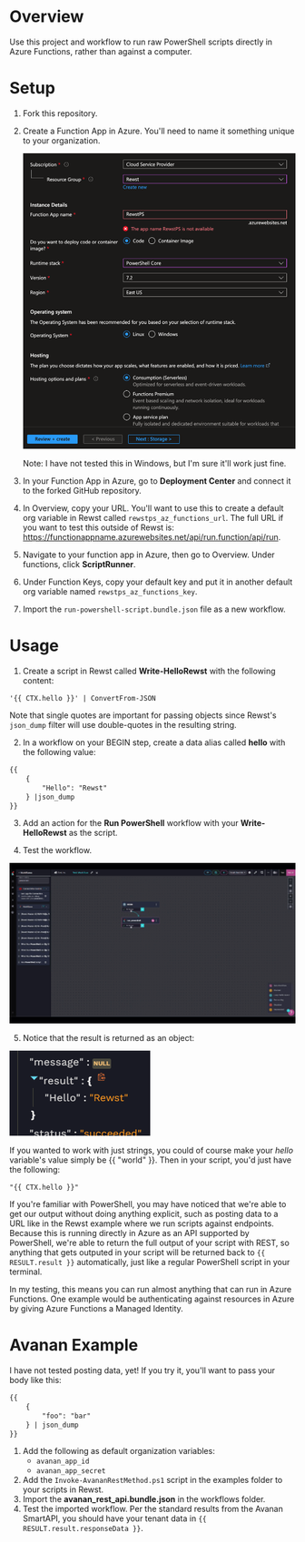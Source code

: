 # Overview

Use this project and workflow to run raw PowerShell scripts directly in Azure Functions, rather than against a computer.

# Setup

1. Fork this repository.
1. Create a Function App in Azure. You'll need to name it something unique to your organization.

    ![Step 1](./docs/function-app.png)

    Note: I have not tested this in Windows, but I'm sure it'll work just fine.

1. In your Function App in Azure, go to **Deployment Center** and connect it to the forked GitHub repository.
1. In Overview, copy your URL. You'll want to use this to create a default org variable in Rewst called `rewstps_az_functions_url`. The full URL if you want to test this outside of Rewst is: https://functionappname.azurewebsites.net/api/run.function/api/run.
1. Navigate to your function app in Azure, then go to Overview. Under functions, click **ScriptRunner**.
1. Under Function Keys, copy your default key and put it in another default org variable named `rewstps_az_functions_key`.
1. Import the `run-powershell-script.bundle.json` file as a new workflow.

# Usage

1. Create a script in Rewst called **Write-HelloRewst** with the following content:

```
'{{ CTX.hello }}' | ConvertFrom-JSON
```

Note that single quotes are important for passing objects since Rewst's `json_dump` filter will use double-quotes in the resulting string.

2. In a workflow on your BEGIN step, create a data alias called **hello** with the following value:

```
{{
    {
        "Hello": "Rewst"
    } |json_dump
}}
```

3. Add an action for the **Run PowerShell** workflow with your **Write-HelloRewst** as the script.

4. Test the workflow.

!["Example"](./docs/example.gif)

5. Notice that the result is returned as an object:

!["Result"](./docs/result.png)

If you wanted to work with just strings, you could of course make your *hello* variable's value simply be {{ "world" }}. Then in your script, you'd just have the following:

```
"{{ CTX.hello }}"
```

If you're familiar with PowerShell, you may have noticed that we're able to get our output without doing anything explicit, such as posting data to a URL like in the Rewst example where we run scripts against endpoints. Because this is running directly in Azure as an API supported by PowerShell, we're able to return the full output of your script with REST, so anything that gets outputed in your script will be returned back to `{{ RESULT.result }}` automatically, just like a regular PowerShell script in your terminal.

In my testing, this means you can run almost anything that can run in Azure Functions. One example would be authenticating against resources in Azure by giving Azure Functions a Managed Identity.

# Avanan Example

I have not tested posting data, yet! If you try it, you'll want to pass your body like this:

```
{{
    {
        "foo": "bar"
    } | json_dump
}}
```

1. Add the following as default organization variables:
    - `avanan_app_id`
    - `avanan_app_secret`
1. Add the `Invoke-AvananRestMethod.ps1` script in the examples folder to your scripts in Rewst.
1. Import the **avanan_rest_api.bundle.json** in the workflows folder.
1. Test the imported workflow. Per the standard results from the Avanan SmartAPI, you should have your tenant data in `{{ RESULT.result.responseData }}`.
